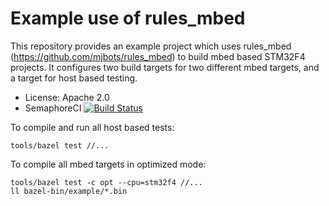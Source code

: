 # Example use of rules_mbed #

This repository provides an example project which uses rules_mbed
(https://github.com/mjbots/rules_mbed) to build mbed based STM32F4
projects.  It configures two build targets for two different mbed
targets, and a target for host based testing.

* License: Apache 2.0
* SemaphoreCI [![Build Status](https://semaphoreci.com/api/v1/jpieper/rules_mbed_example/branches/master/badge.svg)](https://semaphoreci.com/jpieper/rules_mbed_example)

To compile and run all host based tests:

```
tools/bazel test //...
```

To compile all mbed targets in optimized mode:

```
tools/bazel test -c opt --cpu=stm32f4 //...
ll bazel-bin/example/*.bin
```
